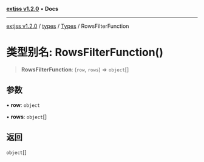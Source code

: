 [**extjss v1.2.0**](../../../../README.md) • **Docs**

***

[extjss v1.2.0](../../../../modules.md) / [types](../../../README.md) / [Types](../README.md) / RowsFilterFunction

# 类型别名: RowsFilterFunction()

> **RowsFilterFunction**: (`row`, `rows`) => `object`[]

## 参数

• **row**: `object`

• **rows**: `object`[]

## 返回

`object`[]
